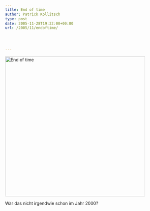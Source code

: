 ```yaml
---
title: End of time
author: Patrick Kollitsch
type: post
date: 2005-11-28T19:32:00+00:00
url: /2005/11/endoftime/




---
```

[<img width="455" src="//static.flickr.com/29/68119089_39efb01f17.jpg" alt="End of time" />][1]

War das nicht irgendwie schon im Jahr 2000?

 [1]: http://www.flickr.com/photos/schreibblogade/68119089/ "End of time"